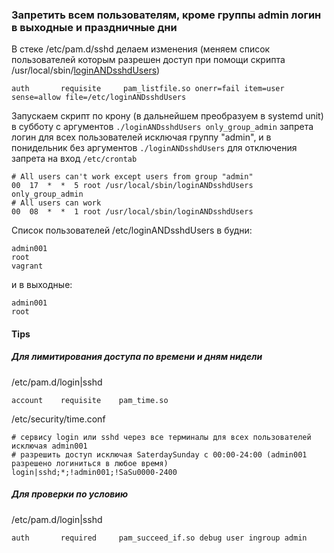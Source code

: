 ### Запретить всем пользователям, кроме группы admin логин в выходные и праздничные дни


В стеке /etc/pam.d/sshd делаем изменения (меняем список пользователей которым разрешен доступ при помощи скрипта /usr/local/sbin/[loginANDsshdUsers](https://github.com/kyourselfer/OTUS_LinuxAdmin201804/blob/master/lesson17_pam/time_limit/loginANDsshdUsers))
```
auth       requisite     pam_listfile.so onerr=fail item=user sense=allow file=/etc/loginANDsshdUsers
```
Запускаем скрипт по крону (в дальнейшем преобразуем в systemd unit) в субботу с аргументов `./loginANDsshdUsers only_group_admin` запрета логин для всех пользователей исключая группу "admin", и в понидельник без аргументов `./loginANDsshdUsers` для отключения запрета на вход
`/etc/crontab`
```
# All users can't work except users from group "admin"
00  17  *  *  5 root /usr/local/sbin/loginANDsshdUsers only_group_admin
# All users can work
00  08  *  *  1 root /usr/local/sbin/loginANDsshdUsers

```
 Список пользователей /etc/loginANDsshdUsers в будни:
 ```
admin001
root
vagrant
 ```
 и в выходные:
 ```
admin001
root
 ```

#### Tips
##### Для лимитирования доступа по времени и дням нидели

/etc/pam.d/login|sshd

`account    requisite    pam_time.so`

/etc/security/time.conf
```
# сервису login или sshd через все терминалы для всех пользователей исключая admin001
# разрешить доступ исключая SaterdaySunday с 00:00-24:00 (admin001 разрешено логиниться в любое время)
login|sshd;*;!admin001;!SaSu0000-2400
```
##### Для проверки по условию

/etc/pam.d/login|sshd
```
auth       required     pam_succeed_if.so debug user ingroup admin
```

